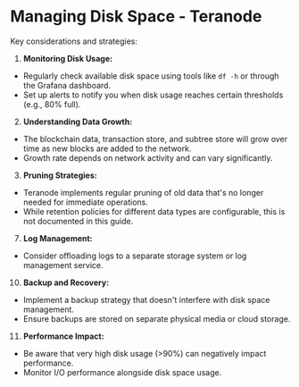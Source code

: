 # Managing Disk Space - Teranode

Key considerations and strategies:


1. **Monitoring Disk Usage:**
- Regularly check available disk space using tools like `df -h` or through the Grafana dashboard.
- Set up alerts to notify you when disk usage reaches certain thresholds (e.g., 80% full).

2. **Understanding Data Growth:**
- The blockchain data, transaction store, and subtree store will grow over time as new blocks are added to the network.
- Growth rate depends on network activity and can vary significantly.

3. **Pruning Strategies:**
- Teranode implements regular pruning of old data that's no longer needed for immediate operations.
- While retention policies for different data types are configurable, this is not documented in this guide.

7. **Log Management:**
- Consider offloading logs to a separate storage system or log management service.

10. **Backup and Recovery:**
- Implement a backup strategy that doesn't interfere with disk space management.
- Ensure backups are stored on separate physical media or cloud storage.

11. **Performance Impact:**
- Be aware that very high disk usage (>90%) can negatively impact performance.
- Monitor I/O performance alongside disk space usage.
